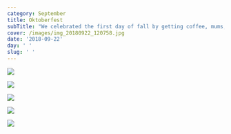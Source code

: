 ```yaml
---
category: September
title: Oktoberfest
subTitle: "We celebrated the first day of fall by getting coffee, mums, pumpkins, beer, and giant pretzels at Oktoberfest.  Just a few of our favorite things! ☕️\U0001F33C\U0001F383\U0001F37A\U0001F968"
cover: /images/img_20180922_120758.jpg
date: '2018-09-22'
day: ' '
slug: ' '
---
```

![](/images/img_20180922_101911.jpg)

![](/images/img_20180922_104513.jpg)

![](/images/mvimg_20180922_120637.jpg)

![](/images/img_20180922_124400.jpg)

![](/images/img_20180922_120758.jpg)
